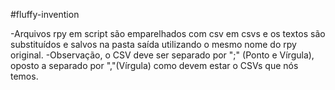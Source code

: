 #fluffy-invention

-Arquivos rpy em script são emparelhados com csv em csvs e os textos são substituídos e salvos na pasta saída utilizando o mesmo nome do rpy original.
-Observação, o CSV deve ser separado por ";" (Ponto e Vírgula), oposto a separado por ","(Vírgula) como devem estar o CSVs que nós temos.